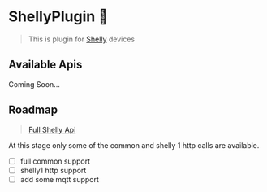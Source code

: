 # ShellyPlugin 🔹

> This is plugin for [Shelly](https://shelly.cloud/) devices

## Available Apis

Coming Soon...

## Roadmap

> [Full Shelly Api](https://shelly-api-docs.shelly.cloud/#shelly)

At this stage only some of the common and shelly 1 http calls are available.

- [ ]   full common support
- [ ]   shelly1 http support
- [ ]   add some mqtt support
